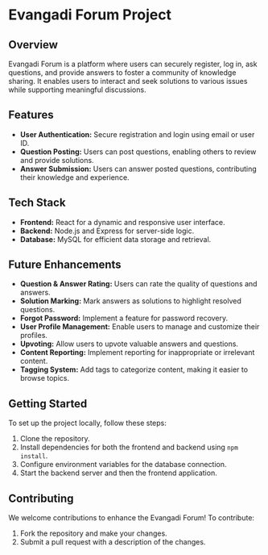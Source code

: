 # Evangadi Forum Project

## Overview
Evangadi Forum is a platform where users can securely register, log in, ask questions, and provide answers to foster a community of knowledge sharing. It enables users to interact and seek solutions to various issues while supporting meaningful discussions.

## Features
- **User Authentication:** Secure registration and login using email or user ID.
- **Question Posting:** Users can post questions, enabling others to review and provide solutions.
- **Answer Submission:** Users can answer posted questions, contributing their knowledge and experience.

## Tech Stack
- **Frontend:** React for a dynamic and responsive user interface.
- **Backend:** Node.js and Express for server-side logic.
- **Database:** MySQL for efficient data storage and retrieval.

## Future Enhancements
- **Question & Answer Rating:** Users can rate the quality of questions and answers.
- **Solution Marking:** Mark answers as solutions to highlight resolved questions.
- **Forgot Password:** Implement a feature for password recovery.
- **User Profile Management:** Enable users to manage and customize their profiles.
- **Upvoting:** Allow users to upvote valuable answers and questions.
- **Content Reporting:** Implement reporting for inappropriate or irrelevant content.
- **Tagging System:** Add tags to categorize content, making it easier to browse topics.

## Getting Started
To set up the project locally, follow these steps:
1. Clone the repository.
2. Install dependencies for both the frontend and backend using `npm install`.
3. Configure environment variables for the database connection.
4. Start the backend server and then the frontend application.

## Contributing
We welcome contributions to enhance the Evangadi Forum! To contribute:
1. Fork the repository and make your changes.
2. Submit a pull request with a description of the changes.
